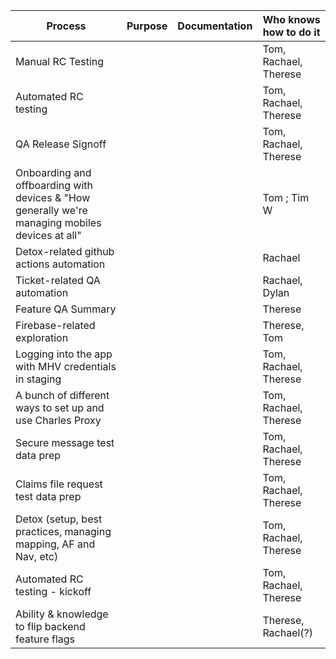 | Process | Purpose | Documentation | Who knows how to do it| 
| ----- | ------ | ------ | ------ | 
| Manual RC Testing | | | Tom, Rachael, Therese | 
| Automated RC testing | | | Tom, Rachael, Therese |  
| QA Release Signoff | | | Tom, Rachael, Therese | 
| Onboarding and offboarding with devices & "How generally we're managing mobiles devices at all" | | | Tom ; Tim W | 
| Detox-related github actions automation | | | Rachael | 
| Ticket-related QA automation | | | Rachael, Dylan |
| Feature QA Summary | | | Therese | 
| Firebase-related exploration | | | Therese, Tom | 
| Logging into the app with MHV credentials in staging | | | Tom, Rachael, Therese| 
| A bunch of different ways to set up and use Charles Proxy | | | Tom, Rachael, Therese| 
| Secure message test data prep | | | Tom, Rachael, Therese| 
| Claims file request test data prep | | | Tom, Rachael, Therese| 
| Detox (setup, best practices, managing mapping, AF and Nav, etc) | | | Tom, Rachael, Therese| 
| Automated RC testing - kickoff | | | Tom, Rachael, Therese| 
| Ability & knowledge to flip backend feature flags | | | Therese, Rachael(?) | 
